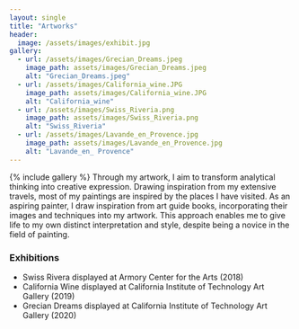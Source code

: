 ```yaml
---
layout: single
title: "Artworks"
header:
  image: /assets/images/exhibit.jpg
gallery:
  - url: /assets/images/Grecian_Dreams.jpeg
    image_path: assets/images/Grecian_Dreams.jpeg
    alt: "Grecian_Dreams.jpeg"
  - url: /assets/images/California_wine.JPG
    image_path: assets/images/California_wine.JPG
    alt: "California_wine"
  - url: /assets/images/Swiss_Riveria.png
    image_path: assets/images/Swiss_Riveria.png
    alt: "Swiss_Riveria"
  - url: /assets/images/Lavande_en_Provence.jpg
    image_path: assets/images/Lavande_en_Provence.jpg
    alt: "Lavande_en_ Provence"
---
```

{% include gallery %}
Through my artwork, I aim to transform analytical thinking into creative expression. Drawing inspiration from my extensive travels, most of my paintings are inspired by the places I have visited. As an aspiring painter, I draw inspiration from art guide books, incorporating their images and techniques into my artwork. This approach enables me to give life to my own distinct interpretation and style, despite being a novice in the field of painting.

### Exhibitions
<ul>
<li>Swiss Rivera displayed at Armory Center for the Arts (2018)</li>
<li>California Wine displayed at California Institute of Technology Art Gallery (2019)</li>
<li>Grecian Dreams displayed at California Institute of Technology Art Gallery (2020)</li>
</ul>